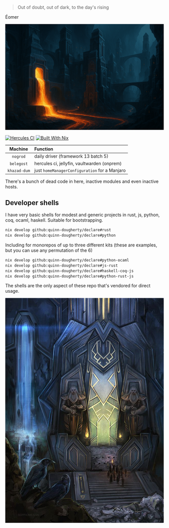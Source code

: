 > Out of doubt, out of dark, to the day's rising

Éomer

![dwarvencity-molten](./modules/system/desktops/backgrounds/dwarfcitymolteniron.png)

[![Hercules CI][hci badge]][hci link]
[![Built With Nix][bwn badge]][bwn link]

[bwn badge]: https://builtwithnix.org/badge.svg
[bwn link]: https://builtwithnix.org
[hci badge]: https://hercules-ci.com/api/v1/site/github/account/quinn-dougherty/project/declare/badge
[hci link]: https://hercules-ci.com/github/quinn-dougherty/declare/status

|   Machine    | Function                                      |
| :----------: | :-------------------------------------------- |
|   `nogrod`   | daily driver (framework 13 batch 5)           |
|  `belegost`  | hercules ci, jellyfin, vaultwarden (onprem)   |
| `khazad-dum` | just `homeManagerConfiguration` for a Manjaro |

There's a bunch of dead code in here, inactive modules and even inactive hosts.

## Developer shells

I have very basic shells for modest and generic projects in rust, js, python, coq, ocaml, haskell. Suitable for bootstrapping.

```sh
nix develop github:quinn-dougherty/declare#rust
nix develop github:quinn-dougherty/declare#python
```

Including for monorepos of up to three different kits (these are examples, but you can use any permutation of the 6)

```sh
nix develop github:quinn-dougherty/declare#python-ocaml
nix develop github:quinn-dougherty/declare#js-rust
nix develop github:quinn-dougherty/declare#haskell-coq-js
nix develop github:quinn-dougherty/declare#python-rust-js
```

The shells are the only aspect of these repo that's vendored for direct usage.

![dwarvencity](./modules/system/desktops/backgrounds/dwarfcity.jpg)
